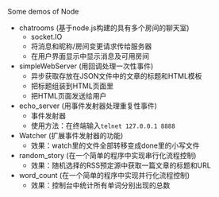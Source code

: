 Some demos of Node
* chatrooms (基于node.js构建的具有多个房间的聊天室)
    * socket.IO
    * 将消息和昵称/房间变更请求传给服务器
    * 在用户界面显示中显示消息及可用房间
* simpleWebServer (用回调处理一次性事件)
    * 异步获取存放在JSON文件中的文章的标题和HTML模板
    * 把标题组装到HTML页面里
    * 把HTML页面发送给用户
* echo_server (用事件发射器处理重复性事件)
    * 事件发射器
    * 使用方法：在终端输入`telnet 127.0.0.1 8888`
* Watcher (扩展事件发射器的功能)
    * 效果：watch里的文件全部转移变成done里的小写文件
* random_story (在一个简单的程序中实现串行化流程控制)
    * 效果：随机选择的RSS预定源中获取一篇文章的标题和URL
* word_count (在一个简单的程序中实现并行化流程控制)
    * 效果：控制台中统计所有单词分别出现的总数
